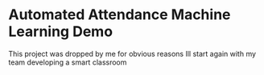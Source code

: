 # Automated Attendance Machine Learning Demo
This project was dropped by me for obvious reasons 
Ill start again with my team developing a smart classroom
 
